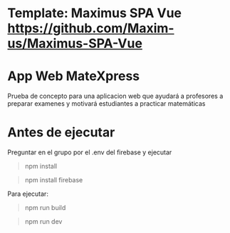 # Template: Maximus SPA Vue https://github.com/Maxim-us/Maximus-SPA-Vue

# App Web MateXpress
Prueba de concepto para una aplicacion web que ayudará a profesores a preparar examenes y motivará estudiantes a practicar matemáticas

# Antes de ejecutar
Preguntar en el grupo por el .env del firebase y ejecutar

> npm install

> npm install firebase

Para ejecutar:
> npm run build

> npm run dev
